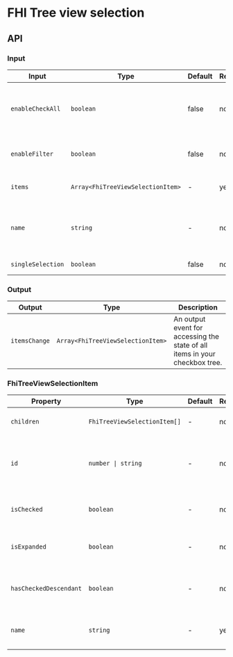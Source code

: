 # FHI Tree view selection

## API

### Input

| Input             | Type                               | Default | Required | Description |
| ----------------- | ---------------------------------- | ------- | -------- | ----------- |
| `enableCheckAll`  | `boolean`                          | false   | no       | Trigger to select/deselect all siblings, only if `singleSelection === false`. |
| `enableFilter`    | `boolean`                          | false   | no       | Enable a text input for filtering the selection tree. |
| `items`           | `Array<FhiTreeViewSelectionItem>`  | -       | yes      | Array of all items in selection tree. |
| `name`            | `string`                           | -       | no/yes   | Naming the radio button group. Required if `singleSelection === true`. |
| `singleSelection` | `boolean`                          | false   | no       | Radio buttons or checkboxes. |

### Output

| Output        | Type                              | Description |
| ------------- | --------------------------------- | ----------- |
| `itemsChange` | `Array<FhiTreeViewSelectionItem>` | An output event for accessing the state of all items in your checkbox tree. |

### FhiTreeViewSelectionItem

| Property                   | Type                         | Default | Required | Description |
| -------------------------- | ---------------------------- | ------- | -------- | ----------- |
| `children`                 | `FhiTreeViewSelectionItem[]` | -       | no       | Recursively add items to the tree. |
| `id`                       | `number \| string`           | -       | no       | Custom id's. Id's are added automatically if not set in item. |
| `isChecked`                | `boolean`                    | -       | no       | Whether the item is checked or not. |
| `isExpanded`               | `boolean`                    | -       | no       | Whether the item is expanded or not. |
| `hasCheckedDescendant`     | `boolean`                    | -       | no       | Whether the item has checked descendant or not. |
| `name`                     | `string`                     | -       | yes      | Used as value in the form check label. |
